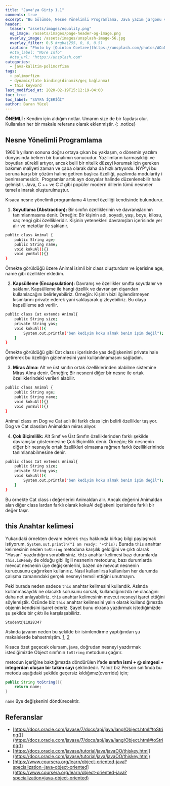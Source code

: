 ```yaml
---
title: "Java'ya Giriş 1.1"
comments: true
excerpt: "Bu bölümde, Nesne Yönelimli Programlama, Java yazım jargonu ve Java'nın nasıl çalıştığından bahsedeceğim."
header:
  teaser: "assets/images/equality.png"
  og_image: /assets/images/page-header-og-image.png
  overlay_image: /assets/images/unsplash-image-56.jpg
  overlay_filter: 0.5 #rgba(255, 0, 0, 0.5)
  caption: "Photo by [Quinton Coetzee](https://unsplash.com/photos/AOaDfdSly3g) on Unsplash"
  #cta_label: "More Info"
  #cta_url: "https://unsplash.com"
categories:
  - java-kalitim-polimorfizm
tags:
  - polimorfizm
  - dynamic/late binding(dinamik/geç bağlanma)
  - this keyword
last_modified_at: 2020-02-19T15:12:19-04:00
toc: true
toc_label: "SAYFA İÇERİĞİ"
author: Baran Yücel
---
```




**ÖNEMLİ :** Kendim için aldığım notlar. Umarım size de bir faydası olur. Kullanılan her bir makale referans olarak eklenmiştir.
{: .notice}

## Nesne Yönelimli Programlama

1960'lı yılların sonuna doğru ortaya çıkan bu yaklaşım, o dönemin yazılım dünyasında beliren bir bunalımın sonucudur. Yazılımların karmaşıklığı ve boyutları sürekli artıyor, ancak belli bir nitelik düzeyi korumak için gereken bakımın maliyeti zaman ve çaba olarak daha da hızlı artıyordu.
NYP'yi bu soruna karşı bir çözüm haline getiren başlıca özelliği, yazılımda modularity i benimsemesidir.  Programlar artık ayrı dosyalar halinde düzenlenebilir hale gelmiştir. Java, C ++ ve C # gibi popüler modern dillerin tümü nesneler temel alınarak oluşturulmuştur.


Kısaca nesne yönelimli programlama 4 temel özelliği kendisinde bulundurur.

1. **Soyutlama (Abstraction):** Bir sınıfın özelliklerinin ve davranışlarının tanımlanmasına denir. Örneğin: Bir kişinin adı, soyadı, yaşı, boyu, kilosu, saç rengi gibi özellikleridir. Kişinin yetenekleri davranışları içerisinde yer alır ve metotlar ile saklanır.

```sh
public class Animal {
    public String age;
    public String name;
    void kokuAl(){}
    void yonBul(){}
}
```
Örnekte görüldüğü üzere Animal isimli bir class oluşturdum ve içerisine age, name gibi özellikler ekledim.

2. **Kapsülleme (Encapsulation):** Davranış ve özellikler sınıfta soyutlanır ve saklanır. Kapsülleme ile hangi özellik ve davranışın dışarıdan kullanılacağını belirleyebiliriz. Örneğin: Kişinin bizi ilgilendirmeyen kısımlarını private ederek yani saklayarak gizleyebiliriz. Bu olaya kapsülleme adı verilir.

```sh
public class Cat extends Animal{
    public String size;
    private String yas;
    void kokuAl(){
        System.out.println("ben kediyim koku almak benim işim değil");
    }
}
```
Örnekte görüldüğü gibi Cat class ı içerisinde yas değişkenimi private hale getirerek bu özelliğin gizlenmesini yani kullanılmamasını sağladım.

3. **Miras Alma:** Alt ve üst sınıfın ortak özelliklerinden alabilme sistemine Miras Alma denir. Örneğin; Bir nesneni diğer bir nesne ile ortak özelliklerindeki verileri alabilir.

```sh
public class Animal {
    public String age;
    public String name;
    void kokuAl(){}
    void yonBul(){}
}
```
Animal class ım Dog ve Cat adlı iki farklı class için belirli özellikler taşıyor. Dog ve Cat classları Animaldan miras alıyor.

4. **Çok Biçimlilik:** Alt Sınıf ve Üst Sınıfın özelliklerinden farklı şekilde davranışlar göstermesine Çok Biçimlilik denir. Örneğin; Bir nesnenin diğer bir nesneyle ortak özellikleri olmasına rağmen farklı özelliklerininde tanımlanabilmesine denir.

```sh
public class Cat extends Animal{
    public String size;
    private String yas;
    void kokuAl(){
        System.out.println("ben kediyim koku almak benim işim değil");
    }
}
```
Bu örnekte Cat class ı değerlerini Animaldan alır. Ancak değerini Animaldan alan diğer class lardan farklı olarak kokuAl değişkeni içerisinde farklı bir değer taşır.


## this Anahtar kelimesi

Yukarıdaki örnekten devam ederek ``this`` hakkında birkaç bilgi paylaşmak istiyorum. ``System.out.println("I am ready: "+this);`` Burada ``this`` anahtar kelimesinin neden ``toString`` metoduna karşılık geldiğini ve çıktı olarak "Hasan" yazdırdığını sorabilirsiniz. ``this`` anahtar kelimesi bazı durumlarda ``this.isReady`` de olduğu gibi ilgili nesnenin metodunu, bazı durumlarda mevcut nesnenin üye değişkenlerini, bazen de mevcut nesnenin kurucusunu çağırırken kullanırız. Nasıl kullanılırsa kullanılsın her durumda çalışma zamanındaki gerçek nesneyi temsil ettiğini unutmayın.

Peki burada neden sadece ``this`` anahtar kelimesini kullandık. Aslında kullanmasaydık ne olacaktı sorusunu sorsak, kullandığımızda ne olacağını daha net anlayabiliriz. ``this`` anahtar kelimesinin mevcut nesneyi işaret ettiğini söylemiştik. Özünde biz ``this`` anahtar kelimesini yalın olarak kullandığımızda objenin kendisini işaret ederiz. Şayet bunu ekrana yazdırmak istediğimizde şu şekilde bir çıktı ile karşılaşabiliriz.

```
Student@11028347
```
Aslında javanın neden bu şekilde bir isimlendirme yaptığından şu makalelerde bahsetmiştim. [1](/java-hafiza-yonetimi/Java-memory-models-objects1/), [2](/java-hafiza-yonetimi/Java-memory-models-objects/)

Kısaca özet geçecek olursam, java, doğrudan nesneyi yazdırmak istediğimizde Object sınıfının ``toString`` metodunu çağırır.

<script src="https://gist.github.com/cortix/23b3359e32a428f861f322d6167e3bd0.js"></script>

metodun içeriğine baktığımızda döndürülen ifade **sınıfın ismi + @ simgesi + integerdan oluşan bir takım sayı** şeklindedir. Yalnız biz Person sınıfında bu metodu aşağıdaki şekilde geçersiz kıldığımız(override) için;

```java
public String toString(){
    return name;
}
```

``name`` üye değişkenini döndürecektir.


## Referanslar
* [https://docs.oracle.com/javase/7/docs/api/java/lang/Object.html#toString()](https://docs.oracle.com/javase/7/docs/api/java/lang/Object.html#toString())
* [https://docs.oracle.com/javase/tutorial/java/javaOO/thiskey.html](https://docs.oracle.com/javase/tutorial/java/javaOO/thiskey.html)
* [https://www.coursera.org/learn/object-oriented-java?specialization=java-object-oriented](https://www.coursera.org/learn/object-oriented-java?specialization=java-object-oriented)
